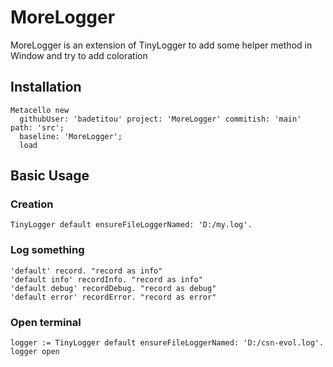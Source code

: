 # MoreLogger

MoreLogger is an extension of TinyLogger to add some helper method in Window and try to add coloration

## Installation

```st
Metacello new
  githubUser: 'badetitou' project: 'MoreLogger' commitish: 'main' path: 'src';
  baseline: 'MoreLogger';
  load
```

## Basic Usage

### Creation

```st
TinyLogger default ensureFileLoggerNamed: 'D:/my.log'.
```

### Log something

```st
'default' record. "record as info"
'default info' recordInfo. "record as info"
'default debug' recordDebug. "record as debug"
'default error' recordError. "record as error"
```

### Open terminal

```st
logger := TinyLogger default ensureFileLoggerNamed: 'D:/csn-evol.log'.
logger open
```
